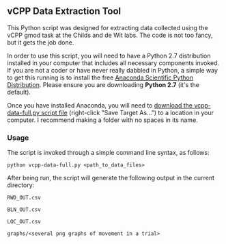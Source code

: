 ## vCPP Data Extraction Tool

This Python script was designed for extracting data collected using the vCPP gmod task at the Childs and de Wit labs. The code is not too fancy, but it gets the job done.

In order to use this script, you will need to have a Python 2.7 distribution installed in your computer that includes all necessary components invoked. If you are not a coder or have never really dabbled in Python, a simple way to get this running is to install the free [Anaconda Scientific Python Distribution][1]. Please ensure you are downloading **Python 2.7** (it's the default).

Once you have installed Anaconda, you will need to [download the vcpp-data-full.py script file][2] (right-click "Save Target As...") to a location in your computer. I recommend making a folder with no spaces in its name.

### Usage

The script is invoked through a simple command line syntax, as follows:

`python vcpp-data-full.py <path_to_data_files>`

After being run, the script will generate the following output in the current directory:

`RWD_OUT.csv`

`BLN_OUT.csv`

`LOC_OUT.csv`

`graphs/<several png graphs of movement in a trial>`


[1]: https://store.continuum.io/cshop/anaconda/ 
[2]: https://raw.githubusercontent.com/fcmeyer/meyer-psychcode/master/vcpp-data-analysis/vcpp-full-data.py